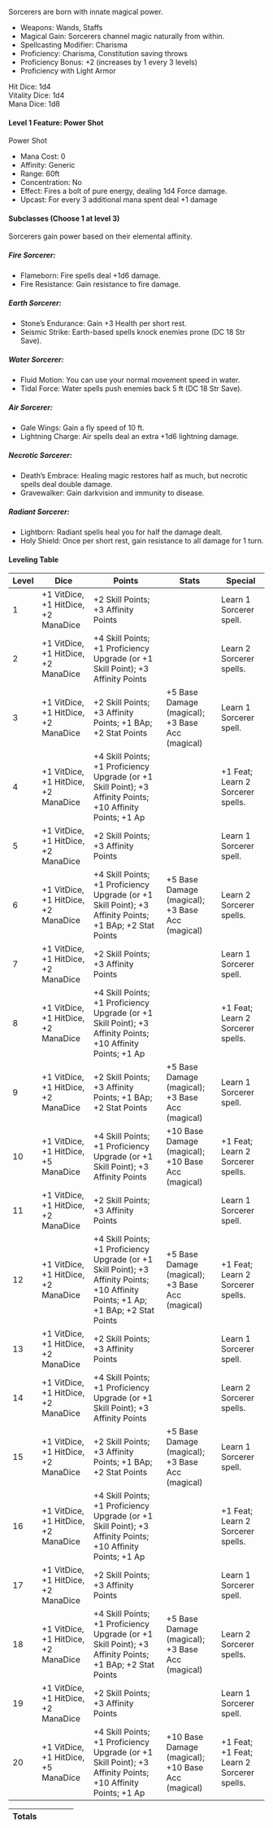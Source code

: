 Sorcerers are born with innate magical power.

- Weapons: Wands, Staffs
- Magical Gain: Sorcerers channel magic naturally from within.
- Spellcasting Modifier: Charisma
- Proficiency: Charisma, Constitution saving throws
- Proficiency Bonus: +2 (increases by 1 every 3 levels)
- Proficiency with Light Armor

Hit Dice: 1d4  
Vitality Dice: 1d4  
Mana Dice: 1d8
#### Level 1 Feature: Power Shot
Power Shot
- Mana Cost: 0
- Affinity: Generic
- Range: 60ft
- Concentration: No
- Effect: Fires a bolt of pure energy, dealing 1d4 Force damage.
- Upcast: For every 3 additional mana spent deal +1 damage
#### Subclasses (Choose 1 at level 3)
Sorcerers gain power based on their elemental affinity.
##### Fire Sorcerer:
- Flameborn: Fire spells deal +1d6 damage.
- Fire Resistance: Gain resistance to fire damage.
##### Earth Sorcerer:
- Stone’s Endurance: Gain +3 Health per short rest.
- Seismic Strike: Earth-based spells knock enemies prone (DC 18 Str Save).
##### Water Sorcerer:
- Fluid Motion: You can use your normal movement speed in water.
- Tidal Force: Water spells push enemies back 5 ft (DC 18 Str Save).
##### Air Sorcerer:
- Gale Wings: Gain a fly speed of 10 ft.
- Lightning Charge: Air spells deal an extra +1d6 lightning damage.
##### Necrotic Sorcerer:
- Death’s Embrace: Healing magic restores half as much, but necrotic spells deal double damage.
- Gravewalker: Gain darkvision and immunity to disease.
##### Radiant Sorcerer:
- Lightborn: Radiant spells heal you for half the damage dealt.
- Holy Shield: Once per short rest, gain resistance to all damage for 1 turn.
#### Leveling Table
|Level|Dice|Points|Stats|Special|
|---|---|---|---|---|
|1|+1 VitDice, +1 HitDice, +2 ManaDice|+2 Skill Points; +3 Affinity Points||Learn 1 Sorcerer spell.|
|2|+1 VitDice, +1 HitDice, +2 ManaDice|+4 Skill Points; +1 Proficiency Upgrade (or +1 Skill Point); +3 Affinity Points||Learn 2 Sorcerer spells.|
|3|+1 VitDice, +1 HitDice, +2 ManaDice|+2 Skill Points; +3 Affinity Points; +1 BAp; +2 Stat Points|+5 Base Damage (magical); +3 Base Acc (magical)|Learn 1 Sorcerer spell.|
|4|+1 VitDice, +1 HitDice, +2 ManaDice|+4 Skill Points; +1 Proficiency Upgrade (or +1 Skill Point); +3 Affinity Points; +10 Affinity Points; +1 Ap||+1 Feat; Learn 2 Sorcerer spells.|
|5|+1 VitDice, +1 HitDice, +2 ManaDice|+2 Skill Points; +3 Affinity Points||Learn 1 Sorcerer spell.|
|6|+1 VitDice, +1 HitDice, +2 ManaDice|+4 Skill Points; +1 Proficiency Upgrade (or +1 Skill Point); +3 Affinity Points; +1 BAp; +2 Stat Points|+5 Base Damage (magical); +3 Base Acc (magical)|Learn 2 Sorcerer spells.|
|7|+1 VitDice, +1 HitDice, +2 ManaDice|+2 Skill Points; +3 Affinity Points||Learn 1 Sorcerer spell.|
|8|+1 VitDice, +1 HitDice, +2 ManaDice|+4 Skill Points; +1 Proficiency Upgrade (or +1 Skill Point); +3 Affinity Points; +10 Affinity Points; +1 Ap||+1 Feat; Learn 2 Sorcerer spells.|
|9|+1 VitDice, +1 HitDice, +2 ManaDice|+2 Skill Points; +3 Affinity Points; +1 BAp; +2 Stat Points|+5 Base Damage (magical); +3 Base Acc (magical)|Learn 1 Sorcerer spell.|
|10|+1 VitDice, +1 HitDice, +5 ManaDice|+4 Skill Points; +1 Proficiency Upgrade (or +1 Skill Point); +3 Affinity Points|+10 Base Damage (magical); +10 Base Acc (magical)|+1 Feat; Learn 2 Sorcerer spells.|
|11|+1 VitDice, +1 HitDice, +2 ManaDice|+2 Skill Points; +3 Affinity Points||Learn 1 Sorcerer spell.|
|12|+1 VitDice, +1 HitDice, +2 ManaDice|+4 Skill Points; +1 Proficiency Upgrade (or +1 Skill Point); +3 Affinity Points; +10 Affinity Points; +1 Ap; +1 BAp; +2 Stat Points|+5 Base Damage (magical); +3 Base Acc (magical)|+1 Feat; Learn 2 Sorcerer spells.|
|13|+1 VitDice, +1 HitDice, +2 ManaDice|+2 Skill Points; +3 Affinity Points||Learn 1 Sorcerer spell.|
|14|+1 VitDice, +1 HitDice, +2 ManaDice|+4 Skill Points; +1 Proficiency Upgrade (or +1 Skill Point); +3 Affinity Points||Learn 2 Sorcerer spells.|
|15|+1 VitDice, +1 HitDice, +2 ManaDice|+2 Skill Points; +3 Affinity Points; +1 BAp; +2 Stat Points|+5 Base Damage (magical); +3 Base Acc (magical)|Learn 1 Sorcerer spell.|
|16|+1 VitDice, +1 HitDice, +2 ManaDice|+4 Skill Points; +1 Proficiency Upgrade (or +1 Skill Point); +3 Affinity Points; +10 Affinity Points; +1 Ap||+1 Feat; Learn 2 Sorcerer spells.|
|17|+1 VitDice, +1 HitDice, +2 ManaDice|+2 Skill Points; +3 Affinity Points||Learn 1 Sorcerer spell.|
|18|+1 VitDice, +1 HitDice, +2 ManaDice|+4 Skill Points; +1 Proficiency Upgrade (or +1 Skill Point); +3 Affinity Points; +1 BAp; +2 Stat Points|+5 Base Damage (magical); +3 Base Acc (magical)|Learn 2 Sorcerer spells.|
|19|+1 VitDice, +1 HitDice, +2 ManaDice|+2 Skill Points; +3 Affinity Points||Learn 1 Sorcerer spell.|
|20|+1 VitDice, +1 HitDice, +5 ManaDice|+4 Skill Points; +1 Proficiency Upgrade (or +1 Skill Point); +3 Affinity Points; +10 Affinity Points; +1 Ap|+10 Base Damage (magical); +10 Base Acc (magical)|+1 Feat; +1 Feat; Learn 2 Sorcerer spells.|

| Totals |     |     |     |     |
| ------ | --- | --- | --- | --- |